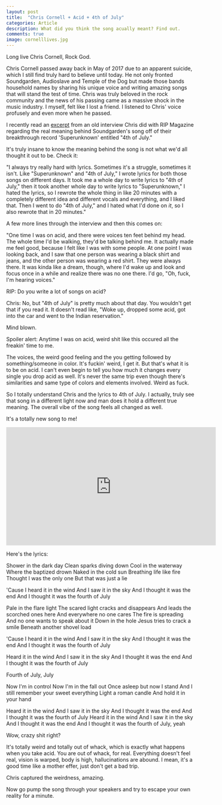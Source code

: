 ```yaml
---
layout: post
title:  "Chris Cornell + Acid + 4th of July"
categories: Article
description: What did you think the song acually meant? Find out.
comments: true
image: cornelllives.jpg
---
```

Long live Chris Cornell, Rock God.

Chris Cornell passed away back in May of 2017 due to an apparent suicide, which I still find truly hard to believe until today.
He not only fronted Soundgarden, Audioslave and Temple of the Dog but made those bands household names by sharing his unique voice and
writing amazing songs that will stand the test of time. Chris was truly beloved in the rock community and the news of his passing came 
as a massive shock in the music industry. I myself, felt like I lost a friend. I listened to Chris' voice profusely and even more when 
he passed.

I recently read an <a href="http://web.stargate.net/soundgarden/articles/rip_4-94.shtml">excerpt</a> from an old interview Chris did with RIP Magazine regarding the real meaning behind Soundgarden's song off of 
their breakthrough record 'Superunknown' entitled "4th of July."

It's truly insane to know the meaning behind the song is not what we'd all thought it out to be. Check it:

"I always try really hard with lyrics. Sometimes it's a struggle, sometimes it isn't. Like "Superunknown" and "4th of July," I 
wrote lyrics for both those songs on different days. It took me a whole day to write lyrics to "4th of July," then it took another 
whole day to write lyrics to "Superunknown," I hated the lyrics, so I rewrote the whole thing in like 20 minutes with a completely 
different idea and different vocals and everything, and I liked that. Then I went to do "4th of July," and I hated what I'd done on 
*it*, so I also rewrote that in 20 minutes."

A few more lines through the interview and then this comes on:

"One time I was on acid, and there were voices ten feet behind my head. The whole time I'd be walking, they'd be talking behind me. 
It actually made me feel good, because I felt like I was with some people. At one point I was looking back, and I saw that one person 
was wearing a black shirt and jeans, and the other person was wearing a red shirt. They were always there. It was kinda like a dream, 
though, where I'd wake up and look and focus once in a while and realize there was no one there. I'd go, "Oh, fuck, I'm hearing voices."

RIP: Do you write a lot of songs on acid?

Chris: No, but "4th of July" is pretty much about that day. You wouldn't get that if you read it. It doesn't read like, "Woke up, 
dropped some acid, got into the car and went to the Indian reservation."

Mind blown.

Spoiler alert: Anytime I was on acid, weird shit like this occured all the freakin' time to me.

The voices, the weird good feeling and the you getting followed by something/someone in color. It's fuckin' weird, I get it. But
that's what it is to be on acid. I can't even begin to tell you how much it changes every single you drop acid as well. It's never
the same trip even though there's similarities and same type of colors and elements involved. Weird as fuck.

So I totally understand Chris and the lyrics to 4th of July. I actually, truly see that song in a different light now and man does it
hold a different true meaning. The overall vibe of the song feels all changed as well. 

It's a totally new song to me! 

<iframe width="560" height="315" src="https://www.youtube.com/embed/EU4L6THYAbM" frameborder="0" allow="accelerometer; autoplay; encrypted-media; gyroscope; picture-in-picture" allowfullscreen></iframe>

Here's the lyrics:

Shower in the dark day
Clean sparks diving down
Cool in the waterway
Where the baptized drown
Naked in the cold sun
Breathing life like fire
Thought I was the only one
But that was just a lie

'Cause I heard it in the wind
And I saw it in the sky
And I thought it was the end
And I thought it was the fourth of July

Pale in the flare light
The scared light cracks and disappears
And leads the scorched ones here
And everywhere no one cares
The fire is spreading
And no one wants to speak about it
Down in the hole
Jesus tries to crack a smile
Beneath another shovel load

'Cause I heard it in the wind
And I saw it in the sky
And I thought it was the end
And I thought it was the fourth of July

Heard it in the wind
And I saw it in the sky
And I thought it was the end
And I thought it was the fourth of July

Fourth of July, July

Now I'm in control
Now I'm in the fall out
Once asleep but now I stand
And I still remember your sweet everything
Light a roman candle
And hold it in your hand

Heard it in the wind
And I saw it in the sky
And I thought it was the end
And I thought it was the fourth of July
Heard it in the wind
And I saw it in the sky
And I thought it was the end
And I thought it was the fourth of July, yeah

Wow, crazy shit right?

It's totally weird and totally out of whack, which is exactly what happens when you take acid. You are out of whack, for real.
Everything doesn't feel real, vision is warped, body is high, hallucinations are abound. I mean, it's a good time like a mother effer,
just don't get a bad trip. 

Chris captured the weirdness, amazing.

Now go pump the song through your speakers and try to escape your own reality for a minute.
